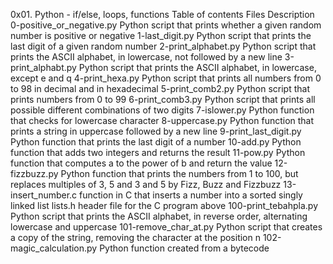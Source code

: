 0x01. Python - if/else, loops, functions
Table of contents
Files Description
0-positive_or_negative.py	Python script that prints whether a given random number is positive or negative
1-last_digit.py			Python script that prints the last digit of a given random number
2-print_alphabet.py		Python script that prints the ASCII alphabet, in lowercase, not followed by a new line
3-print_alphabt.py		Python script that prints the ASCII alphabet, in lowercase, except e and q
4-print_hexa.py			Python script that prints all numbers from 0 to 98 in decimal and in hexadecimal
5-print_comb2.py		Python script that prints numbers from 0 to 99
6-print_comb3.py		Python script that prints all possible different combinations of two digits
7-islower.py			Python function that checks for lowercase character
8-uppercase.py			Python function that prints a string in uppercase followed by a new line
9-print_last_digit.py		Python function that prints the last digit of a number
10-add.py			Python function that adds two integers and returns the result
11-pow.py			Python function that computes a to the power of b and return the value
12-fizzbuzz.py			Python function that prints the numbers from 1 to 100, but replaces multiples of 3, 5 and 3 and 5 by Fizz, Buzz and Fizzbuzz
13-insert_number.c		function in C that inserts a number into a sorted singly linked list
lists.h				header file for the C program above
100-print_tebahpla.py		Python script that prints the ASCII alphabet, in reverse order, alternating lowercase and uppercase
101-remove_char_at.py		Python script that creates a copy of the string, removing the character at the position n
102-magic_calculation.py	Python function created from a bytecode
